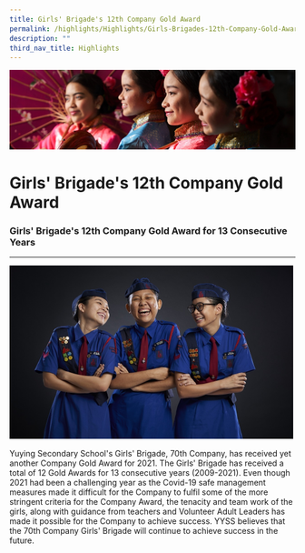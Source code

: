 ```yaml
---
title: Girls' Brigade's 12th Company Gold Award
permalink: /highlights/Highlights/Girls-Brigades-12th-Company-Gold-Award/
description: ""
third_nav_title: Highlights
---
```

![](/images/Highlights.jpg)

Girls' Brigade's 12th Company Gold Award
========================================

### Girls' Brigade's 12th Company Gold Award for 13 Consecutive Years
-----------------------------------------------------------------

![](/images/GIrls1.png)


Yuying Secondary School's Girls' Brigade, 70th Company, has received yet another Company Gold Award for 2021. The Girls' Brigade has received a total of 12 Gold Awards for 13 consecutive years (2009-2021). Even though 2021 had been a challenging year as the Covid-19 safe management measures made it difficult for the Company to fulfil some of the more stringent criteria for the Company Award, the tenacity and team work of the girls, along with guidance from teachers and Volunteer Adult Leaders has made it possible for the Company to achieve success. YYSS believes that the 70th Company Girls' Brigade will continue to achieve success in the future.